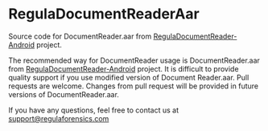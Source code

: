 # RegulaDocumentReaderAar

Source code for DocumentReader.aar from [RegulaDocumentReader-Android](https://github.com/regulaforensics/RegulaDocumentReader-Android) project.

The recommended way for DocumentReader usage is DocumentReader.aar from [RegulaDocumentReader-Android](https://github.com/regulaforensics/RegulaDocumentReader-Android) project. It is difficult to provide quality support if you use modified version of Document Reader.aar. Pull requests are welcome. Changes from pull request will be provided in future versions of DocumentReader.aar.

If you have any questions, feel free to contact us at support@regulaforensics.com
